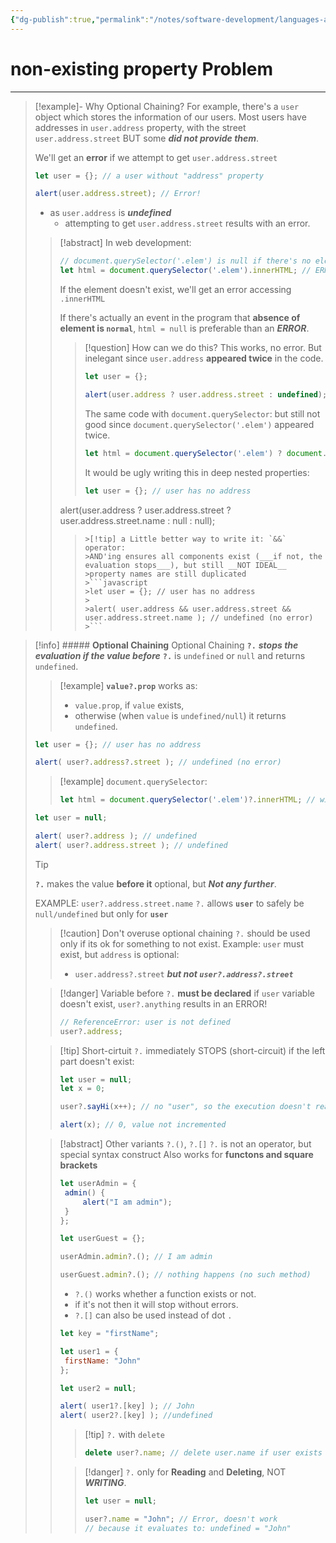 ```yaml
---
{"dg-publish":true,"permalink":"/notes/software-development/languages-and-frameworks/web-development/front-end/javascript-vanilla/03-objects/06-optional-chaining/01-non-existing-property-problem/","tags":["programming","webdevelopment","frontend","JavaScript"],"created":"2025-07-13T15:24:56.559+08:00"}
---
```


# non-existing property Problem

--- 
>[!example]- Why Optional Chaining?
>For example, there's a `user` object which stores the information of our users.
>Most users have addresses in `user.address` property, with the street `user.address.street`
>BUT some ___did not provide them___.
>
>We'll get an __error__ if we attempt to get `user.address.street`
>```javascript
>let user = {}; // a user without "address" property
>
>alert(user.address.street); // Error!
>```
> - as `user.address` is ___undefined___ 
> 	- attempting to get `user.address.street` results with an error.
> 
>> [!abstract] In web development:
>> ```javascript
>> // document.querySelector('.elem') is null if there's no element
>> let html = document.querySelector('.elem').innerHTML; // ERROR if it's NULL
>> ```
>>  If the element doesn't exist, we'll get an error accessing `.innerHTML`
>>  
>>  If there's actually an event in the program that __absence of element is `normal`__, 
>>  `html = null` is preferable than an ___ERROR___.
>>> [!question] How can we do this?
>>> This works, no error.
>>> 	But inelegant since `user.address` __appeared twice__ in the code.
>>> ```javascript
>>> let user = {};
>>> 
>>> alert(user.address ? user.address.street : undefined);
>>> ```
>>> The same code with `document.querySelector`:
>>> but still not good since `document.querySelector('.elem')` appeared twice.
>>> ```javascript
>>> let html = document.querySelector('.elem') ? document.querySelector('.elem').innerHTML : null;
>>> ```
>>> It would be ugly writing this in deep nested properties:
>>> ```javascript
>>> let user = {}; // user has no address
>>>
>>alert(user.address ? user.address.street ? user.address.street.name : null : null);
>>> ```
>>>>[!tip] a Little better way to write it: `&&` operator:
>>>>AND'ing ensures all components exist (___if not, the evaluation stops___), but still __NOT IDEAL__
>>>>property names are still duplicated
>>>>```javascript
>>>>let user = {}; // user has no address
>>>>
>>>>alert( user.address && user.address.street && user.address.street.name ); // undefined (no error)
>>>>```

>[!info] ##### __Optional Chaining__
> Optional Chaining __`?.`__  ___stops the evaluation if the value before___ __`?.`__ is `undefined` or `null` and returns `undefined`.
> 
>> [!example] 
>> __`value?.prop`__ works as:
>> - `value.prop`, if `value` exists,
>> - otherwise (when `value` is `undefined/null`) it returns `undefined`.
>
> ```javascript
> let user = {}; // user has no address
> 
> alert( user?.address?.street ); // undefined (no error)
> ```
>> [!example] `document.querySelector`:
>> ```javascript
>> let html = document.querySelector('.elem')?.innerHTML; // will be undefined, if there's no element
>> ```
>
>```javascript
>let user = null;
>
>alert( user?.address ); // undefined
>alert( user?.address.street ); // undefined
>```
>
>>[!tip] 
>>__`?.`__ makes the value __before it__ optional, but ___Not any further___.
>>
>> EXAMPLE:  `user?.address.street.name`
>> `?.` allows __`user`__ to safely be `null/undefined` but only for __`user`__
>
>
>> [!caution] Don't overuse optional chaining
>> `?.` should be used only if its ok for something to not exist.
>> Example:
>> `user` must exist, but `address` is optional:
>> 	- `user.address?.street` ___but not `user?.address?.street`___
>
>> [!danger] Variable before `?.` __must be declared__
>> if `user` variable doesn't exist, `user?.anything` results in an ERROR!
>> ```javascript
>> // ReferenceError: user is not defined
>> user?.address;
>> ```
>
>> [!tip] Short-cirtuit
>>  `?.` immediately STOPS (short-circuit) if the left part doesn't exist:
>>  ```javascript
>>  let user = null;
>>  let x = 0;
>>  
>>  user?.sayHi(x++); // no "user", so the execution doesn't reach sayHi call and x++
>>  
>>  alert(x); // 0, value not incremented
>>  ```
>
>> [!abstract] Other variants `?.()`, `?.[]`
>> `?.` is not an operator, but special syntax construct
>> Also works for __functons and square brackets__
>> ```javascript
>> let userAdmin = {
>> 	admin() {
>> 		alert("I am admin");
>> 	}
>> };
>> 
>> let userGuest = {};
>> 
>> userAdmin.admin?.(); // I am admin
>> 
>> userGuest.admin?.(); // nothing happens (no such method)
>> ```
>>  - `?.()` works whether a function exists or not.
>> 	 - if it's not then it will stop without errors.
>> - `?.[]` can also be used instead of dot `.`
>> ```javascript
>> let key = "firstName";
>> 
>> let user1 = {
>> 	firstName: "John"
>> };
>> 
>> let user2 = null;
>> 
>> alert( user1?.[key] ); // John
>> alert( user2?.[key] ); //undefined
>> ```
>>> [!tip] `?.` with `delete`
>>> ```javascript
>>> delete user?.name; // delete user.name if user exists
>>> ```
>>
>>> [!danger] `?.` only for __Reading__ and __Deleting__, NOT ___WRITING___.
>>> ```javascript
>>> let user = null;
>>> 
>>> user?.name = "John"; // Error, doesn't work
>>> // because it evaluates to: undefined = "John"
>>> ```








